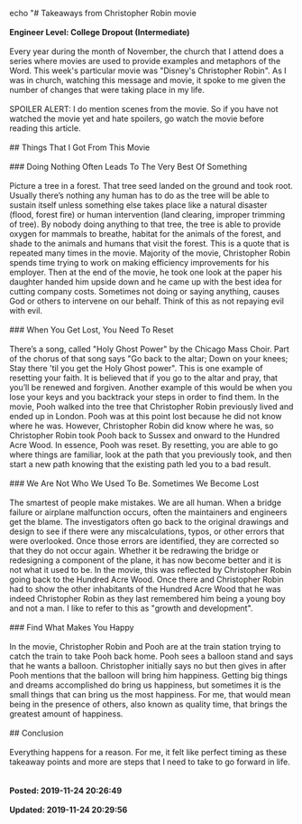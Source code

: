 echo "# Takeaways from Christopher Robin movie<br /><br />**Engineer Level: College Dropout (Intermediate)**<br /><br />Every year during the month of November, the church that I attend does a series where movies are used to provide examples and metaphors of the Word. This week's particular movie was "Disney's Christopher Robin". As I was in church, watching this message and movie, it spoke to me given the number of changes that were taking place in my life. <br /><br />SPOILER ALERT: I do mention scenes from the movie. So if you have not watched the movie yet and hate spoilers, go watch the movie before reading this article.  <br /><br />## Things That I Got From This Movie<br /><br />### Doing Nothing Often Leads To The Very Best Of Something<br /><br />Picture a tree in a forest. That tree seed landed on the ground and took root. Usually there’s nothing any human has to do as the tree will be able to sustain itself unless something else takes place like a natural disaster (flood, forest fire) or human intervention (land clearing, improper trimming of tree). By nobody doing anything to that tree, the tree is able to provide oxygen for mammals to breathe, habitat for the animals of the forest, and shade to the animals and humans that visit the forest.  This is a quote that is repeated many times in the movie. Majority of the movie, Christopher Robin spends time trying to work on making efficiency improvements for his employer. Then at the end of the movie, he took one look at the paper his daughter handed him upside down and he came up with the best idea for cutting company costs. Sometimes not doing or saying anything, causes God or others to intervene on our behalf. Think of this as not repaying evil with evil. <br /><br />### When You Get Lost, You Need To Reset<br /><br />There’s a song, called "Holy Ghost Power" by the Chicago Mass Choir. Part of the chorus of that song says "Go back to the altar; Down on your knees; Stay there 'til you get the Holy Ghost power". This is one example of resetting your faith. It is believed that if you go to the altar and pray, that you’ll be renewed and forgiven. Another example of this would be when you lose your keys and you backtrack your steps in order to find them.  In the movie, Pooh walked into the tree that Christopher Robin previously lived and ended up in London. Pooh was at this point lost because he did not know where he was. However, Christopher Robin did know where he was, so Christopher Robin took Pooh back to Sussex and onward to the Hundred Acre Wood. In essence, Pooh was reset. By resetting, you are able to go where things are familiar, look at the path that you previously took, and then start a new path knowing that the existing path led you to a bad result.<br /><br />### We Are Not Who We Used To Be. Sometimes We Become Lost<br /><br />The smartest of people make mistakes. We are all human. When a bridge failure or airplane malfunction occurs, often the maintainers and engineers get the blame. The investigators often go back to the original drawings and design to see if there were any miscalculations, typos, or other errors that were overlooked. Once those errors are identified, they are corrected so that they do not occur again. Whether it be redrawing the bridge or redesigning a component of the plane, it has now become better and it is not what it used to be. In the movie, this was reflected by Christopher Robin going back to the Hundred Acre Wood. Once there and Christopher Robin had to show the other inhabitants of the Hundred Acre Wood that he was indeed Christopher Robin as they last remembered him being a young boy and not a man. I like to refer to this as "growth and development". <br /><br />### Find What Makes You Happy<br /><br />In the movie, Christopher Robin and Pooh are at the train station trying to catch the train to take Pooh back home. Pooh sees a balloon stand and says that he wants a balloon. Christopher initially says no but then gives in after Pooh mentions that the balloon will bring him happiness. Getting big things and dreams accomplished do bring us happiness, but sometimes it is the small things that can bring us the most happiness. For me, that would mean being in the presence of others, also known as quality time, that brings the greatest amount of happiness. <br /><br />## Conclusion <br /><br />Everything happens for a reason.  For me, it felt like perfect timing as these takeaway points and more are steps that I need to take to go forward in life. <br /><br /><br />**Posted: 2019-11-24 20:26:49**<br /><br />**Updated: 2019-11-24 20:29:56**<br /><br />
